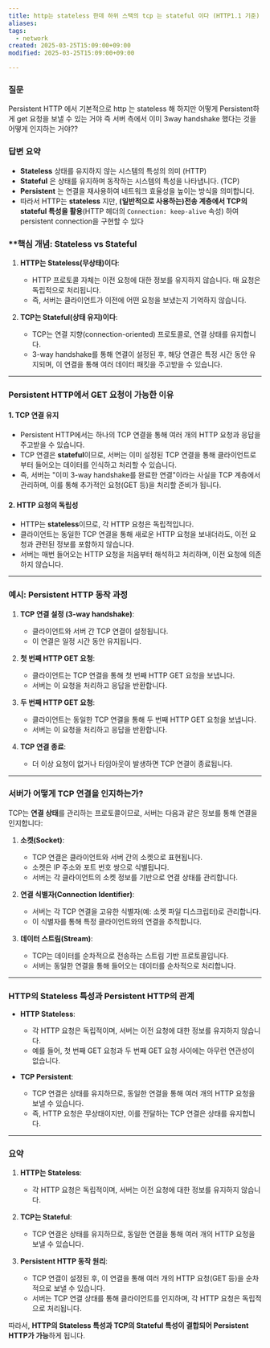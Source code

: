 ```yaml
---
title: http는 stateless 한데 하위 스택의 tcp 는 stateful 이다 (HTTP1.1 기준)
aliases: 
tags:
  - network
created: 2025-03-25T15:09:00+09:00
modified: 2025-03-25T15:09:00+09:00

---
```


### 질문
Persistent HTTP 에서 기본적으로 http 는 stateless 해 하지만 어떻게 Persistent하게 get 요청을 보낼 수 있는 거야 즉 서버 측에서 이미 3way handshake 했다는 것을 어떻게 인지하는 거야??


### 답변 요약
- **Stateless** 상태를 유지하지 않는 시스템의 특성의 의미 (HTTP)
- **Stateful** 은 상태를 유지하며 동작하는 시스템의 특성을 나타냅니다. (TCP)
- **Persistent** 는 연결을 재사용하여 네트워크 효율성을 높이는 방식을 의미합니다.
- 따라서 HTTP는 **stateless** 지만, **(일반적으로 사용하는)전송 계층에서 TCP의 stateful 특성을 활용**(HTTP 헤더의 `Connection: keep-alive` 속성) 하여 persistent connection을 구현할 수 있다

### **핵심 개념: Stateless vs Stateful

1. **HTTP는 Stateless(무상태)이다**:  
   - HTTP 프로토콜 자체는 이전 요청에 대한 정보를 유지하지 않습니다. 매 요청은 독립적으로 처리됩니다.
   - 즉, 서버는 클라이언트가 이전에 어떤 요청을 보냈는지 기억하지 않습니다.

2. **TCP는 Stateful(상태 유지)이다**:  
   - TCP는 연결 지향(connection-oriented) 프로토콜로, 연결 상태를 유지합니다.  
   - 3-way handshake를 통해 연결이 설정된 후, 해당 연결은 특정 시간 동안 유지되며, 이 연결을 통해 여러 데이터 패킷을 주고받을 수 있습니다.

---

### **Persistent HTTP에서 GET 요청이 가능한 이유**

#### **1. TCP 연결 유지**
- Persistent HTTP에서는 하나의 TCP 연결을 통해 여러 개의 HTTP 요청과 응답을 주고받을 수 있습니다.  
- TCP 연결은 **stateful**이므로, 서버는 이미 설정된 TCP 연결을 통해 클라이언트로부터 들어오는 데이터를 인식하고 처리할 수 있습니다.  
- 즉, 서버는 "이미 3-way handshake를 완료한 연결"이라는 사실을 TCP 계층에서 관리하며, 이를 통해 추가적인 요청(GET 등)을 처리할 준비가 됩니다.

#### **2. HTTP 요청의 독립성**
- HTTP는 **stateless**이므로, 각 HTTP 요청은 독립적입니다.  
- 클라이언트는 동일한 TCP 연결을 통해 새로운 HTTP 요청을 보내더라도, 이전 요청과 관련된 정보를 포함하지 않습니다.  
- 서버는 매번 들어오는 HTTP 요청을 처음부터 해석하고 처리하며, 이전 요청에 의존하지 않습니다.

---

### **예시: Persistent HTTP 동작 과정**

1. **TCP 연결 설정 (3-way handshake)**:
   - 클라이언트와 서버 간 TCP 연결이 설정됩니다.
   - 이 연결은 일정 시간 동안 유지됩니다.

2. **첫 번째 HTTP GET 요청**:
   - 클라이언트는 TCP 연결을 통해 첫 번째 HTTP GET 요청을 보냅니다.
   - 서버는 이 요청을 처리하고 응답을 반환합니다.

3. **두 번째 HTTP GET 요청**:
   - 클라이언트는 동일한 TCP 연결을 통해 두 번째 HTTP GET 요청을 보냅니다.
   - 서버는 이 요청을 처리하고 응답을 반환합니다.

4. **TCP 연결 종료**:
   - 더 이상 요청이 없거나 타임아웃이 발생하면 TCP 연결이 종료됩니다.

---

### **서버가 어떻게 TCP 연결을 인지하는가?**

TCP는 **연결 상태**를 관리하는 프로토콜이므로, 서버는 다음과 같은 정보를 통해 연결을 인지합니다:

1. **소켓(Socket)**:
   - TCP 연결은 클라이언트와 서버 간의 소켓으로 표현됩니다.
   - 소켓은 IP 주소와 포트 번호 쌍으로 식별됩니다.
   - 서버는 각 클라이언트의 소켓 정보를 기반으로 연결 상태를 관리합니다.

2. **연결 식별자(Connection Identifier)**:
   - 서버는 각 TCP 연결을 고유한 식별자(예: 소켓 파일 디스크립터)로 관리합니다.
   - 이 식별자를 통해 특정 클라이언트와의 연결을 추적합니다.

3. **데이터 스트림(Stream)**:
   - TCP는 데이터를 순차적으로 전송하는 스트림 기반 프로토콜입니다.
   - 서버는 동일한 연결을 통해 들어오는 데이터를 순차적으로 처리합니다.

---

### **HTTP의 Stateless 특성과 Persistent HTTP의 관계**

- **HTTP Stateless**:  
  - 각 HTTP 요청은 독립적이며, 서버는 이전 요청에 대한 정보를 유지하지 않습니다.
  - 예를 들어, 첫 번째 GET 요청과 두 번째 GET 요청 사이에는 아무런 연관성이 없습니다.

- **TCP Persistent**:  
  - TCP 연결은 상태를 유지하므로, 동일한 연결을 통해 여러 개의 HTTP 요청을 보낼 수 있습니다.
  - 즉, HTTP 요청은 무상태이지만, 이를 전달하는 TCP 연결은 상태를 유지합니다.

---

### **요약**

1. **HTTP는 Stateless**:  
   - 각 HTTP 요청은 독립적이며, 서버는 이전 요청에 대한 정보를 유지하지 않습니다.

2. **TCP는 Stateful**:  
   - TCP 연결은 상태를 유지하므로, 동일한 연결을 통해 여러 개의 HTTP 요청을 보낼 수 있습니다.

3. **Persistent HTTP 동작 원리**:  
   - TCP 연결이 설정된 후, 이 연결을 통해 여러 개의 HTTP 요청(GET 등)을 순차적으로 보낼 수 있습니다.
   - 서버는 TCP 연결 상태를 통해 클라이언트를 인지하며, 각 HTTP 요청은 독립적으로 처리됩니다.

따라서, **HTTP의 Stateless 특성과 TCP의 Stateful 특성이 결합되어 Persistent HTTP가 가능**하게 됩니다.